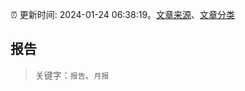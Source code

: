:alarm_clock: 更新时间: 2024-01-24 06:38:19。[文章来源](/README.md)、[文章分类](/TAGS.md)

## 报告


> 关键字：`报告`、`月报`



